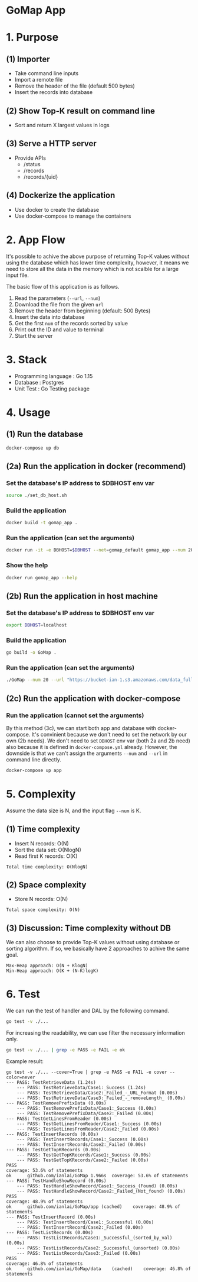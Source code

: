 # GoMap App
# 1. Purpose 
## (1) Importer
* Take command line inputs
* Import a remote file 
* Remove the header of the file (default 500 bytes)
* Insert the records into database

## (2) Show Top-K result on command line
* Sort and return X largest values in logs

## (3) Serve a HTTP server 
* Provide APIs
  * /status
  * /records
  * /records/{uid}

## (4) Dockerize the application
* Use docker to create the database
* Use docker-compose to manage the containers

# 2. App Flow
It's possible to achive the above purpose of returning Top-K values without using the database which has lower time complexity, however, it means we need to store all the data in the memory which is not scalble for a large input file. 

The basic flow of this application is as follows. 
1. Read the parameters (`--url`, `--num`)
2. Download the file from the given `url`
3. Remove the header from beginning (default: 500 Bytes)
4. Insert the data into database
5. Get the first `num` of the records sorted by value
6. Print out the ID and value to terminal
7. Start the server 

# 3. Stack 
* Programming language   : Go 1.15
* Database               : Postgres
* Unit Test              : Go Testing package
# 4. Usage 
## (1) Run the database 
```bash
docker-compose up db
```
## (2a) Run the application in docker (recommend)

### Set the database's IP address to $DBHOST env var
```bash
source ./set_db_host.sh
```
### Build the application
```bash
docker build -t gomap_app .
```
### Run the application (can set the arguments)
```bash
docker run -it -e DBHOST=$DBHOST --net=gomap_default gomap_app --num 20 --url "https://bucket-ian-1.s3.amazonaws.com/data_full.txt"
```
### Show the help
```bash
docker run gomap_app --help
```

## (2b) Run the application in host machine

### Set the database's IP address to $DBHOST env var
```bash
export DBHOST=localhost
```
### Build the application 
```bash 
go build -o GoMap . 
```
### Run the application (can set the arguments)
```bash
./GoMap --num 20 --url "https://bucket-ian-1.s3.amazonaws.com/data_full.txt"
```
## (2c) Run the application with docker-compose
### Run the application (cannot set the arguments)
By this method (3c), we can start both app and database with docker-compose. It's convinient because we don't need to set the network by our own (2b needs). We don't need to set `DBHOST` env var (both 2a and 2b need) also because it is defined in `docker-compose.yml` already. However, the downside is that we can't assign the arguments `--num` and `--url` in command line directly.

```bash
docker-compose up app 
```
# 5. Complexity 

Assume the data size is N, and the input flag `--num` is K.
## (1) Time complexity
- Insert N records: O(N)
- Sort the data set: O(NlogN)
- Read first K records: O(K)
```
Total time complexity: O(NlogN)
```
## (2) Space complexity
- Store N records: O(N)
```
Total space complexity: O(N)
```

## (3) Discussion: Time complexity without DB
We can also choose to provide Top-K values without using database or sorting algorithm. If so, we basically have 2 approaches to achive the same goal.
```
Max-Heap approach: O(N + KlogN)
Min-Heap approach: O(K + (N-K)logK)
```

# 6. Test
We can run the test of handler and DAL by the following command.
```bash
go test -v ./... 
```

For increasing the readability, we can use filter the necessary information only. 
```bash
go test -v ./... | grep -e PASS -e FAIL -e ok
```

Example result: 
```
go test -v ./... --cover=True | grep -e PASS -e FAIL -e cover --color=never
--- PASS: TestRetrieveData (1.24s)
    --- PASS: TestRetrieveData/Case1:_Success (1.24s)
    --- PASS: TestRetrieveData/Case2:_Failed_-_URL_Format (0.00s)
    --- PASS: TestRetrieveData/Case3:_Failed_-_removeLength_ (0.00s)
--- PASS: TestRemovePrefixData (0.00s)
    --- PASS: TestRemovePrefixData/Case1:_Success (0.00s)
    --- PASS: TestRemovePrefixData/Case2:_Failed (0.00s)
--- PASS: TestGetLinesFromReader (0.00s)
    --- PASS: TestGetLinesFromReader/Case1:_Success (0.00s)
    --- PASS: TestGetLinesFromReader/Case2:_Failed (0.00s)
--- PASS: TestInsertRecords (0.00s)
    --- PASS: TestInsertRecords/Case1:_Success (0.00s)
    --- PASS: TestInsertRecords/Case2:_Failed (0.00s)
--- PASS: TestGetTopKRecords (0.00s)
    --- PASS: TestGetTopKRecords/Case1:_Success (0.00s)
    --- PASS: TestGetTopKRecords/Case2:_Failed (0.00s)
PASS
coverage: 53.6% of statements
ok  	github.com/ianlai/GoMap	1.966s	coverage: 53.6% of statements
--- PASS: TestHandleShowRecord (0.00s)
    --- PASS: TestHandleShowRecord/Case1:_Success_(Found) (0.00s)
    --- PASS: TestHandleShowRecord/Case2:_Failed_(Not_found) (0.00s)
PASS
coverage: 48.9% of statements
ok  	github.com/ianlai/GoMap/app	(cached)	coverage: 48.9% of statements
--- PASS: TestInsertRecord (0.00s)
    --- PASS: TestInsertRecord/Case1:_Successful (0.00s)
    --- PASS: TestInsertRecord/Case2:_Failed (0.00s)
--- PASS: TestListRecords (0.00s)
    --- PASS: TestListRecords/Case1:_Successful_(sorted_by_val) (0.00s)
    --- PASS: TestListRecords/Case2:_Successful_(unsorted) (0.00s)
    --- PASS: TestListRecords/Case3:_Failed (0.00s)
PASS
coverage: 46.8% of statements
ok  	github.com/ianlai/GoMap/data	(cached)	coverage: 46.8% of statements
```
